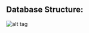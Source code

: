 









## Database Structure:
![alt tag](https://github.com/TeamWork-makes-DreamsWork/stack-undertow/blob/development/app/assets/images/Screen%20Shot%202015-10-22%20at%206.22.36%20PM.png)

